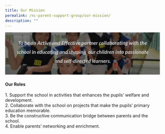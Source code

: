 ```yaml
---
title: Our Mission
permalink: /nc-parent-support-group/our-mission/
description: ""
---
```

![PSG Our Mission](/images/psg%20our%20mission.png)

#### **Our Roles**  
  
1\. Support the school in activities that enhances the pupils’ welfare and development.  
2\. Collaborate with the school on projects that make the pupils’ primary education memorable.  
3\. Be the constructive communication bridge between parents and the school.  
4\. Enable parents’ networking and enrichment.